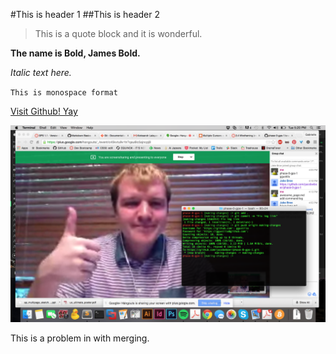 #This is header 1
##This is header 2

>This is a quote block and it is wonderful.

**The name is Bold, James Bold.**

*Italic text here.*

`This is monospace format`

[Visit Github! Yay](www.github.com)

![Image of us working](/Pic_of_us_working.png)

This is a problem in with merging.